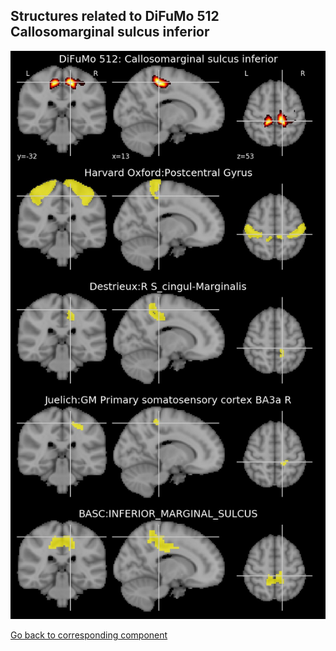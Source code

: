 


## Structures related to DiFuMo 512 Callosomarginal sulcus inferior

![108](108.jpg "Structures related to DiFuMo 512 Callosomarginal sulcus inferior")

[Go back to corresponding component](https://parietal-inria.github.io/DiFuMo/512/html/108.html)